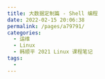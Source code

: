 ```yaml
---
title: 大数据定制篇 - Shell 编程
date: 2022-02-15 20:06:38
permalink: /pages/a79791/
categories:
  - 运维
  - Linux
  - 韩顺平 2021 Linux 课程笔记
tags:
  - 
---
```


